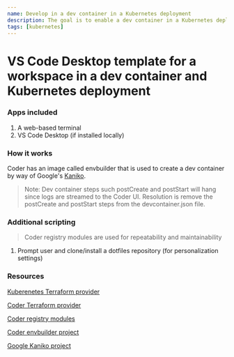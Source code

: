 ```yaml
---
name: Develop in a dev container in a Kubernetes deployment
description: The goal is to enable a dev container in a Kubernetes deployment
tags: [kubernetes]
---
```


# VS Code Desktop template for a workspace in a dev container and Kubernetes deployment

### Apps included

1. A web-based terminal
1. VS Code Desktop (if installed locally)

### How it works

Coder has an image called envbuilder that is used to create a dev container by way of Google's [Kaniko](https://github.com/GoogleContainerTools/kaniko).

> Note: Dev container steps such postCreate and postStart will hang since logs are streamed to the Coder UI. Resolution is remove the postCreate and postStart steps from the devcontainer.json file.

### Additional scripting

> Coder registry modules are used for repeatability and maintainability

1. Prompt user and clone/install a dotfiles repository (for personalization settings)

### Resources

[Kuberenetes Terraform provider](https://registry.terraform.io/providers/hashicorp/kubernetes/latest/docs)

[Coder Terraform provider](https://registry.terraform.io/providers/coder/coder/latest/docs)

[Coder registry modules](https://registry.coder.com/modules)

[Coder envbuilder project](https://github.com/coder/envbuilder)

[Google Kaniko project](https://github.com/GoogleContainerTools/kaniko)
